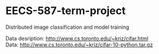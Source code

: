 EECS-587-term-project
=====================

Distributed image classification and model training

Data desription: http://www.cs.toronto.edu/~kriz/cifar.html  
Data: http://www.cs.toronto.edu/~kriz/cifar-10-python.tar.gz
